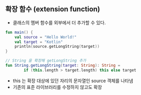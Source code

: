 ## 확장 함수 (extension function)
- 클래스의 멤버 함수를 외부에서 더 추가할 수 있다.

```kotlin
fun main() {
    val source = "Hello World!"
    val target = "Kotlin"
    println(source.getLongString(target))
}

// String 을 확장해 getLongString 추가
fun String.getLongString(target: String): String =
        if (this.length > target.length) this else target
```

- this 는 확장 대상에 있던 자리의 문자열인 source 객체를 나타냄
- 기존의 표준 라이브러리를 수정하지 않고도 확장